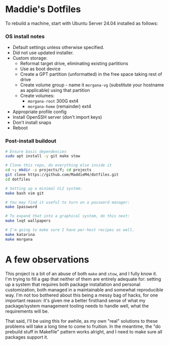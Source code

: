 # Maddie's Dotfiles

To rebuild a machine, start with Ubuntu Server 24.04 installed as follows:

### OS install notes

 * Default settings unless otherwise specified.
 * Did not use updated installer.
 * Custom storage:
   * Reformat target drive, eliminating existing partitions
   * Use as boot device
   * Create a GPT partition (unformatted) in the free space taking rest of drive
   * Create volume group - name it `morgana-vg` (substitute your hostname as applicable) using that partition
   * Create volumes:
     * `morgana-root` 300G ext4
     * `morgana-home` (remainder) ext4
 * Appropriate profile config
 * Install OpenSSH server (don't import keys)
 * Don't install snaps
 * Reboot

### Post-install buildout

```bash
# Ensure basic dependencies
sudo apt install -y git make stow

# Clone this repo, do everything else inside it
cd ~; mkdir -p projects/f; cd projects
git clone https://github.com/MaddieM4/dotfiles.git
cd dotfiles

# Setting up a minimal CLI system:
make bash vim git

# You may find it useful to turn on a password manager:
make 1password

# To expand that into a graphical system, do this next:
make lxqt wallpapers

# I'm going to make sure I have per-host recipes as well.
make katarina
make morgana
```

# A few observations

This project is a bit of an abuse of both `make` and `stow`, and I fully know it. I'm trying
to fill a gap that neither of them are entirely adequate for: setting up a system that requires
both package installation and personal customization, both managed in a maintainable and somewhat
reproducible way. I'm not too bothered about this being a messy bag of hacks, for one important
reason: it's given me a better firsthand sense of what my package/system management tooling needs
to handle well, what the requirements will be.

That said, I'll be using this for awhile, as my own "real" solutions to these problems will take
a long time to come to fruition. In the meantime, the "do prebuild stuff in Makefile" pattern
works alright, and I need to make sure all packages support it.
